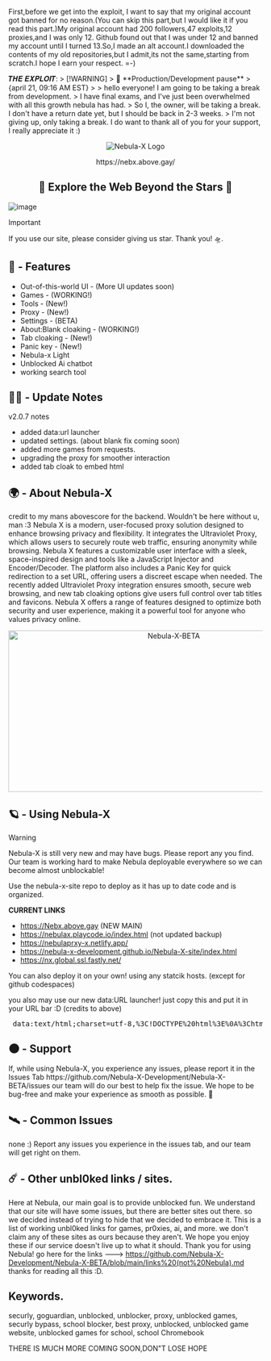 First,before we get into the exploit, I want to say that my original account got banned for no reason.(You can skip this part,but I would like it if you read this part.)My original account had 200 followers,47 exploits,12 proxies,and I was only 12.
Github found out that I was under 12 and banned my account until I turned 13.So,I made an alt account.I downloaded the contents of my old repositories,but I admit,its not the same,starting from scratch.I hope I earn your respect. =-)
<p> <dev>
𝑻𝑯𝑬 𝑬𝑿𝑷𝑳𝑶𝑰𝑻:
> [!WARNING]
> 🚨 **Production/Development pause**
> {april 21, 09:16 AM EST}
> 
> hello everyone! I am going to be taking a break from development.
> I have final exams, and I've just been overwhelmed with all this growth nebula has had.
> So I, the owner, will be taking a break. I don't have a return date yet, but I should be back in 2-3 weeks.
>  I'm not giving up, only taking a break. I do want to thank all of you for your support, I really appreciate it :)


<p align="center">
  <img src="https://raw.githubusercontent.com/Nebula-X-Development/Nebula-X-BETA/refs/heads/main/Nebula Banner.png" alt="Nebula-X Logo">
<p align="center"> https://nebx.above.gay/

<h2 align="center"> 🔭 Explore the Web Beyond the Stars 🔭 </h2>
  
![image](https://github.com/user-attachments/assets/7bdb35c2-1a6d-4bec-92c0-6e7c00d55485)<img scale=50%>

> [!IMPORTANT]
> If you use our site, please consider giving us
> star. Thank you! 🛸.
## 👾 - Features

-   Out-of-this-world UI - (More UI updates soon)
-   Games - (WORKING!)
-   Tools - (New!)
-   Proxy - (New!)
-   Settings - (BETA)
-   About:Blank cloaking - (WORKING!)
-   Tab cloaking - (New!)
-   Panic key - (New!)
-   Nebula-x Light
-   Unblocked Ai chatbot
-   working search tool

## 👨‍🚀 - Update Notes
v2.0.7 notes
- added data:url launcher
- updated settings. (about blank fix coming soon)
- added more games from requests.
- upgrading the proxy for smoother interaction
- added tab cloak to embed html

  
## 🌍 - About Nebula-X 

</p>
credit to my mans abovescore for the backend. Wouldn't be here without u, man :3
Nebula X is a modern, user-focused proxy solution designed to enhance browsing privacy and flexibility. It integrates the Ultraviolet Proxy, which allows users to securely route web traffic, ensuring anonymity while browsing. Nebula X features a customizable user interface with a sleek, space-inspired design and tools like a JavaScript Injector and Encoder/Decoder. The platform also includes a Panic Key for quick redirection to a set URL, offering users a discreet escape when needed. The recently added Ultraviolet Proxy integration ensures smooth, secure web browsing, and new tab cloaking options give users full control over tab titles and favicons. Nebula X offers a range of features designed to optimize both security and user experience, making it a powerful tool for anyone who values privacy online.

<p align="center">
<img src="https://socialify.git.ci/Nebula-X-Development/Nebula-X-BETA/image?font=Source+Code+Pro&forks=1&issues=1&language=1&logo=https%3A%2F%2Fraw.githubusercontent.com%2FNebula-X-Development%2FNebula-X-BETA%2Frefs%2Fheads%2Fmain%2FNEBULA_LOGO.png&pattern=Circuit+Board&stargazers=1&theme=Dark" alt="Nebula-X-BETA" width="640" height="320" />

## 🪐 - Using Nebula-X 

> [!WARNING]
> Nebula-X is still very new and may have bugs. Please report any you find.
> Our team is working hard to make Nebula deployable everywhere so we can become almost unblockable!

Use the nebula-x-site repo to deploy as it has up to date code and is organized.

**CURRENT LINKS**
-  https://Nebx.above.gay (NEW MAIN)
- https://nebulax.playcode.io/index.html (not updated backup)
- https://nebulaprxy-x.netlify.app/
- https://nebula-x-development.github.io/Nebula-X-site/index.html
- https://nx.global.ssl.fastly.net/
  
You can also deploy it on your own! using any statcik hosts. (except for github codespaces)

<p>you also may use our new data:URL launcher! just copy this and put it in your URL bar :D (credits to above)

  <pre> data:text/html;charset=utf-8,%3C!DOCTYPE%20html%3E%0A%3Chtml%20lang%3D%22en%22%3E%0A%3Chead%3E%0A%20%20%3Cmeta%20charset%3D%22UTF-8%22%3E%0A%20%20%3Cmeta%20name%3D%22viewport%22%20content%3D%22width%3Ddevice-width%2C%20initial-scale%3D1.0%22%3E%0A%20%20%3Ctitle%3ENebula-X%20Launcher%3C%2Ftitle%3E%0A%20%20%3Clink%20rel%3D%22icon%22%20href%3D%22https%3A%2F%2Fraw.githubusercontent.com%2FNebula-X-Development%2FNebula-X-BETA%2Frefs%2Fheads%2Fmain%2FNEBULA_LOGO.png%22%20type%3D%22image%2Fpng%22%3E%0A%20%20%3Clink%20href%3D%22https%3A%2F%2Fcdnjs.cloudflare.com%2Fajax%2Flibs%2Ffont-awesome%2F6.0.0-beta3%2Fcss%2Fall.min.css%22%20rel%3D%22stylesheet%22%3E%0A%20%20%3Cstyle%3E%0A%20%20%20%20%2F*%20Base%20Styles%20*%2F%0A%20%20%20%20body%20%7B%0A%20%20%20%20%20%20margin%3A%200%3B%0A%20%20%20%20%20%20height%3A%20100vh%3B%0A%20%20%20%20%20%20background%3A%20radial-gradient(circle%20at%20bottom%2C%20%237c2ae8%2C%20%23000)%3B%0A%20%20%20%20%20%20font-family%3A%20Arial%2C%20sans-serif%3B%0A%20%20%20%20%20%20overflow%3A%20hidden%3B%0A%20%20%20%20%20%20color%3A%20white%3B%0A%20%20%20%20%7D%0A%20%20%20%20.background%20%7B%0A%20%20%20%20%20%20position%3A%20relative%3B%0A%20%20%20%20%20%20width%3A%20100%25%3B%0A%20%20%20%20%20%20height%3A%20100%25%3B%0A%20%20%20%20%20%20display%3A%20flex%3B%0A%20%20%20%20%20%20align-items%3A%20center%3B%0A%20%20%20%20%20%20justify-content%3A%20center%3B%0A%20%20%20%20%7D%0A%20%20%20%20.stars%20%7B%0A%20%20%20%20%20%20position%3A%20absolute%3B%0A%20%20%20%20%20%20top%3A%200%3B%0A%20%20%20%20%20%20left%3A%200%3B%0A%20%20%20%20%20%20width%3A%20100%25%3B%0A%20%20%20%20%20%20height%3A%20100%25%3B%0A%20%20%20%20%20%20pointer-events%3A%20none%3B%0A%20%20%20%20%20%20overflow%3A%20hidden%3B%0A%20%20%20%20%7D%0A%20%20%20%20.star%20%7B%0A%20%20%20%20%20%20position%3A%20absolute%3B%0A%20%20%20%20%20%20width%3A%202px%3B%0A%20%20%20%20%20%20height%3A%202px%3B%0A%20%20%20%20%20%20background%3A%20white%3B%0A%20%20%20%20%20%20border-radius%3A%2050%25%3B%0A%20%20%20%20%20%20opacity%3A%200%3B%0A%20%20%20%20%20%20animation%3A%20twinkle%205s%20infinite%3B%0A%20%20%20%20%7D%0A%20%20%20%20%40keyframes%20twinkle%20%7B%0A%20%20%20%20%20%200%25%20%7B%20opacity%3A%200%3B%20%7D%0A%20%20%20%20%20%2050%25%20%7B%20opacity%3A%201%3B%20%7D%0A%20%20%20%20%20%20100%25%20%7B%20opacity%3A%200%3B%20%7D%0A%20%20%20%20%7D%0A%20%20%20%20%2F*%20Launcher%20Container%20*%2F%0A%20%20%20%20.launcher-container%20%7B%0A%20%20%20%20%20%20position%3A%20relative%3B%0A%20%20%20%20%20%20background%3A%20rgba(20%2C%2020%2C%2020%2C%200.9)%3B%0A%20%20%20%20%20%20border-radius%3A%2015px%3B%0A%20%20%20%20%20%20padding%3A%2030px%3B%0A%20%20%20%20%20%20width%3A%2090%25%3B%0A%20%20%20%20%20%20max-width%3A%20350px%3B%0A%20%20%20%20%20%20text-align%3A%20center%3B%0A%20%20%20%20%20%20box-shadow%3A%200%200%2015px%20rgba(0%2C%200%2C%200%2C%200.5)%3B%0A%20%20%20%20%20%20z-index%3A%201%3B%0A%20%20%20%20%20%20animation%3A%20fadeInUp%200.8s%20ease-out%20both%3B%0A%20%20%20%20%7D%0A%20%20%20%20%2F*%20Staggered%20Animations%20for%20Elements%20*%2F%0A%20%20%20%20.launcher-container%20h2%20%7B%0A%20%20%20%20%20%20margin-bottom%3A%2020px%3B%0A%20%20%20%20%20%20color%3A%20%23d580ff%3B%0A%20%20%20%20%20%20text-shadow%3A%200%200%2010px%20%23d580ff%3B%0A%20%20%20%20%20%20animation%3A%20fadeInUp%200.8s%20ease-out%20both%3B%0A%20%20%20%20%20%20animation-delay%3A%200.2s%3B%0A%20%20%20%20%7D%0A%20%20%20%20.launcher-container%20label%20%7B%0A%20%20%20%20%20%20display%3A%20block%3B%0A%20%20%20%20%20%20margin-bottom%3A%2010px%3B%0A%20%20%20%20%20%20font-size%3A%201rem%3B%0A%20%20%20%20%20%20animation%3A%20fadeInUp%200.8s%20ease-out%20both%3B%0A%20%20%20%20%20%20animation-delay%3A%200.4s%3B%0A%20%20%20%20%7D%0A%20%20%20%20.launcher-container%20select%20%7B%0A%20%20%20%20%20%20width%3A%20100%25%3B%0A%20%20%20%20%20%20padding%3A%2010px%3B%0A%20%20%20%20%20%20margin-bottom%3A%2020px%3B%0A%20%20%20%20%20%20border-radius%3A%208px%3B%0A%20%20%20%20%20%20border%3A%202px%20solid%20%23d580ff%3B%0A%20%20%20%20%20%20background%3A%20%231a1a1a%3B%0A%20%20%20%20%20%20color%3A%20white%3B%0A%20%20%20%20%20%20font-size%3A%2016px%3B%0A%20%20%20%20%20%20text-align%3A%20center%3B%0A%20%20%20%20%20%20-webkit-appearance%3A%20none%3B%0A%20%20%20%20%20%20-moz-appearance%3A%20none%3B%0A%20%20%20%20%20%20appearance%3A%20none%3B%0A%20%20%20%20%20%20background-image%3A%20url('data%3Aimage%2Fsvg%2Bxml%3Bcharset%3DUS-ASCII%2C%253Csvg%2520xmlns%253D%2522http%253A%2F%2Fwww.w3.org%2F2000%2Fsvg%2522%2520width%253D%252210%2522%2520height%253D%252210%2522%2520fill%253D%2522white%2522%253E%253Cpolygon%2520points%253D%25220%2C0%252010%2C0%25205%2C7%2522%2F%253E%253C%2Fsvg%253E')%3B%0A%20%20%20%20%20%20background-repeat%3A%20no-repeat%3B%0A%20%20%20%20%20%20background-position%3A%20right%2010px%20center%3B%0A%20%20%20%20%20%20transition%3A%20border-color%200.3s%20ease%2C%20box-shadow%200.3s%20ease%2C%20transform%200.3s%20ease%3B%0A%20%20%20%20%20%20animation%3A%20fadeInUp%200.8s%20ease-out%20both%3B%0A%20%20%20%20%20%20animation-delay%3A%200.6s%3B%0A%20%20%20%20%7D%0A%20%20%20%20.launcher-container%20select%3Ahover%20%7B%0A%20%20%20%20%20%20border-color%3A%20%23b34cd9%3B%0A%20%20%20%20%20%20transform%3A%20scale(1.02)%3B%0A%20%20%20%20%7D%0A%20%20%20%20.launcher-container%20select%3Afocus%20%7B%0A%20%20%20%20%20%20outline%3A%20none%3B%0A%20%20%20%20%20%20border-color%3A%20%23b34cd9%3B%0A%20%20%20%20%20%20box-shadow%3A%200%200%2010px%20%23b34cd9%3B%0A%20%20%20%20%20%20transform%3A%20scale(1.03)%3B%0A%20%20%20%20%7D%0A%20%20%20%20.launcher-container%20.button%20%7B%0A%20%20%20%20%20%20width%3A%20100%25%3B%0A%20%20%20%20%20%20padding%3A%2010px%3B%0A%20%20%20%20%20%20background%3A%20%23b34cd9%3B%0A%20%20%20%20%20%20border%3A%20none%3B%0A%20%20%20%20%20%20color%3A%20white%3B%0A%20%20%20%20%20%20font-size%3A%2016px%3B%0A%20%20%20%20%20%20border-radius%3A%208px%3B%0A%20%20%20%20%20%20cursor%3A%20pointer%3B%0A%20%20%20%20%20%20box-shadow%3A%200%200%2010px%20%23d580ff%3B%0A%20%20%20%20%20%20transition%3A%20transform%200.3s%20ease%2C%20box-shadow%200.3s%20ease%3B%0A%20%20%20%20%20%20animation%3A%20fadeInUp%200.8s%20ease-out%20both%3B%0A%20%20%20%20%20%20animation-delay%3A%200.8s%3B%0A%20%20%20%20%7D%0A%20%20%20%20.launcher-container%20.button%3Ahover%20%7B%0A%20%20%20%20%20%20transform%3A%20scale(1.05)%3B%0A%20%20%20%20%20%20box-shadow%3A%200%200%2020px%20%23d580ff%3B%0A%20%20%20%20%7D%0A%20%20%20%20%2F*%20Keyframes%20for%20fade%20in%20and%20slide%20up%20effect%20*%2F%0A%20%20%20%20%40keyframes%20fadeInUp%20%7B%0A%20%20%20%20%20%20from%20%7B%0A%20%20%20%20%20%20%20%20opacity%3A%200%3B%0A%20%20%20%20%20%20%20%20transform%3A%20translateY(20px)%3B%0A%20%20%20%20%20%20%7D%0A%20%20%20%20%20%20to%20%7B%0A%20%20%20%20%20%20%20%20opacity%3A%201%3B%0A%20%20%20%20%20%20%20%20transform%3A%20translateY(0)%3B%0A%20%20%20%20%20%20%7D%0A%20%20%20%20%7D%0A%20%20%3C%2Fstyle%3E%0A%3C%2Fhead%3E%0A%3Cbody%3E%0A%20%20%3Cdiv%20class%3D%22background%22%3E%0A%20%20%20%20%3Cdiv%20class%3D%22stars%22%3E%3C%2Fdiv%3E%0A%20%20%20%20%3Cdiv%20class%3D%22launcher-container%22%3E%0A%20%20%20%20%20%20%3Ch2%3ENebula%20X%20Launcher%3C%2Fh2%3E%0A%20%20%20%20%20%20%3Clabel%20for%3D%22tabCloak%22%3EChoose%20Tab%20Cloaking%3A%3C%2Flabel%3E%0A%20%20%20%20%20%20%3Cselect%20id%3D%22tabCloak%22%3E%0A%20%20%20%20%20%20%20%20%3Coption%20value%3D%22default%22%3EDefault%3C%2Foption%3E%0A%20%20%20%20%20%20%20%20%3Coption%20value%3D%22google%22%3EGoogle%3C%2Foption%3E%0A%20%20%20%20%20%20%20%20%3Coption%20value%3D%22classroom%22%3EGoogle%20Classroom%3C%2Foption%3E%0A%20%20%20%20%20%20%20%20%3Coption%20value%3D%22drive%22%3EGoogle%20Drive%3C%2Foption%3E%0A%20%20%20%20%20%20%3C%2Fselect%3E%0A%20%20%20%20%20%20%3Cbutton%20class%3D%22button%22%20onclick%3D%22deployLauncher()%22%3EDeploy%3C%2Fbutton%3E%0A%3Cp%3E%20credits%20to%20above%20for%20helping%20me%20with%20this%20he's%20my%20pookie%20fr%20%3A3%20%3C%2Fp%3E%0A%20%20%3C%2Fdiv%3E%0A%20%20%20%20%3C%2Fdiv%3E%0A%20%20%3Cscript%3E%0A%20%20%20%20document.addEventListener('DOMContentLoaded'%2C%20()%20%3D%3E%20%7B%0A%20%20%20%20%20%20const%20starsContainer%20%3D%20document.querySelector('.stars')%3B%0A%20%20%20%20%20%20const%20totalStars%20%3D%20400%3B%0A%20%20%20%20%20%20for%20(let%20i%20%3D%200%3B%20i%20%3C%20totalStars%3B%20i%2B%2B)%20%7B%0A%20%20%20%20%20%20%20%20const%20star%20%3D%20document.createElement('div')%3B%0A%20%20%20%20%20%20%20%20star.classList.add('star')%3B%0A%20%20%20%20%20%20%20%20star.style.left%20%3D%20Math.random()%20*%20100%20%2B%20'%25'%3B%0A%20%20%20%20%20%20%20%20star.style.top%20%3D%20Math.random()%20*%20100%20%2B%20'%25'%3B%0A%20%20%20%20%20%20%20%20star.style.animationDelay%20%3D%20Math.random()%20*%205%20%2B%20's'%3B%0A%20%20%20%20%20%20%20%20star.style.animationDuration%20%3D%20(2%20%2B%20Math.random()%20*%203)%20%2B%20's'%3B%0A%20%20%20%20%20%20%20%20starsContainer.appendChild(star)%3B%0A%20%20%20%20%20%20%7D%0A%20%20%20%20%7D)%3B%0A%20%20%20%20function%20deployLauncher()%20%7B%0A%20%20%20%20%20%20const%20cloakOption%20%3D%20document.getElementById('tabCloak').value%3B%0A%20%20%20%20%20%20%2F%2F%20it%20is%20i%2C%20above.%20i%20shall%20help%20you.%0A%20%20%20%20%20%20%0A%20%20%20%20%20%20let%20faviconUrl%20%3D%20'https%3A%2F%2Fnx.above.gay%2Fassets%2Flogo.png'%3B%0A%20%20%20%20%20%20let%20tabTitle%20%3D%20'Nebula-X'%3B%0A%20%20%20%20%20%20let%20url%20%3D%20'https%3A%2F%2Fnebula-x-development.github.io%2FNebula-X-site%2Findex.html'%3B%0A%20%20%20%20%20%20%0A%20%20%20%20%20%20const%20preSavedOption%20%3D%20document.getElementById('tabCloak').value%3B%0A%20%20%20%20%20%20if%20(preSavedOption%20%3D%3D%3D%20'default')%20%7B%0A%20%20%20%20%20%20%20%20faviconUrl%20%3D%20'https%3A%2F%2Fnx.above.gay%2Fassets%2Flogo.png'%3B%0A%20%20%20%20%20%20%20%20tabTitle%20%3D%20'Nebula-X'%3B%0A%20%20%20%20%20%20%7D%20else%20if%20(preSavedOption%20%3D%3D%3D%20'google')%20%7B%0A%20%20%20%20%20%20%20%20faviconUrl%20%3D%20'https%3A%2F%2Fwww.google.com%2Ffavicon.ico'%3B%0A%20%20%20%20%20%20%20%20tabTitle%20%3D%20'Google'%3B%0A%20%20%20%20%20%20%7D%20else%20if%20(preSavedOption%20%3D%3D%3D%20'classroom')%20%7B%0A%20%20%20%20%20%20%20%20faviconUrl%20%3D%20'https%3A%2F%2Fnx.above.gay%2Fassets%2Fclassroom.png'%3B%0A%20%20%20%20%20%20%20%20tabTitle%20%3D%20'Home'%3B%0A%20%20%20%20%20%20%7D%20else%20if%20(preSavedOption%20%3D%3D%3D%20'drive')%20%7B%0A%20%20%20%20%20%20%20%20faviconUrl%20%3D%20'https%3A%2F%2Fssl.gstatic.com%2Fimages%2Fbranding%2Fproduct%2F1x%2Fdrive_2020q4_32dp.png'%3B%0A%20%20%20%20%20%20%20%20tabTitle%20%3D%20'Home%20-%20Google%20Drive'%3B%0A%20%20%20%20%20%20%7D%0A%20%20%20%20%20%20var%20win%20%3D%20window.open()%3B%0A%20%20%20%20%20%20win.document.title%20%3D%20tabTitle%3B%0A%20%20%20%20%20%20%0A%20%20%20%20%20%20var%20link%20%3D%20win.document.createElement('link')%3B%0A%20%20%20%20%20%20link.rel%20%3D%20'shortcut%20icon'%3B%0A%20%20%20%20%20%20link.href%20%3D%20faviconUrl%3B%0A%20%20%20%20%20%20win.document.head.appendChild(link)%3B%0A%20%20%20%20%20%20%0A%20%20%20%20%20%20win.document.body.style.margin%20%3D%20'0'%3B%0A%20%20%20%20%20%20win.document.body.style.height%20%3D%20'100vh'%3B%0A%20%20%20%20%20%20%0A%20%20%20%20%20%20var%20iframe%20%3D%20win.document.createElement('iframe')%3B%0A%20%20%20%20%20%20iframe.style.border%20%3D%20'none'%3B%0A%20%20%20%20%20%20iframe.style.width%20%3D%20'100%25'%3B%0A%20%20%20%20%20%20iframe.style.height%20%3D%20'100%25'%3B%0A%20%20%20%20%20%20iframe.style.margin%20%3D%20'0'%3B%0A%20%20%20%20%20%20iframe.src%20%3D%20url%3B%0A%20%20%20%20%20%20%0A%20%20%20%20%20%20win.document.body.appendChild(iframe)%3B%0A%20%20%20%20%20%20%0A%20%20%20%20%20%20window.location.href%20%3D%20%22https%3A%2F%2Fwww.google.com%2F%22%3B%0A%20%20%20%20%7D%0A%20%20%3C%2Fscript%3E%0A%3C%2Fbody%3E%0A%3C%2Fhtml%3E </pre>
## 🌑 - Support 

<p> If, while using Nebula-X, you experience any issues, please report it  in the Issues Tab https://github.com/Nebula-X-Development/Nebula-X-BETA/issues our  team will do our best to help fix the issue. We hope to be bug-free and make your experience as smooth as possible. 🚀



## 🛰️ - Common Issues
none :) Report any issues you experience in the issues tab, and our team will get right on them.

## ☄️ - Other unbl0ked links / sites.
Here at Nebula, our main goal is to provide unblocked fun. We understand that our site will have some issues, but there are better sites out there. so we decided instead of trying to hide that we decided to embrace it. This is a list of working unbl0ked links for games, pr0xies, ai, and more. we don't claim any of these sites as ours because they aren't. We hope you enjoy these if our service doesn't live up to what it should. Thank you for using Nebula! go here for the links --->  https://github.com/Nebula-X-Development/Nebula-X-BETA/blob/main/links%20(not%20Nebula).md
thanks for reading all this :D.
## Keywords.
securly, goguardian, unblocked, unblocker, proxy, unblocked games, securly bypass, school blocker, best proxy, unblocked, unblocked game website, unblocked games for school, school Chromebook

THERE IS MUCH MORE COMING SOON,DON"T LOSE HOPE



